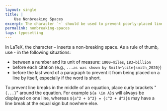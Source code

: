 ```yaml
---
layout: single
title: |
    Use Nonbreaking Spaces
excerpt: The character `~` should be used to prevent poorly-placed line breaks.
permalink: nonbreaking-spaces
tags: typesetting
---
```


In LaTeX, the character `~` inserts a non-breaking space. 
As a rule of thumb, use `~` in the following situations:
- between a number and its unit of measure: `1000~miles`, `183~billion`
- before each citation (e.g., `...as was shown by Smith~\cite{smith_2020}`)
- before the last word of a paragraph to prevent it from being placed on a line by itself, especially if the word is short.

To prevent line breaks in the middle of an equation, place curly brackets "`{...}`" around the equation. For example `${a \in A}$` will always be displayed on one line, whereas `${a^2 + b^2} = {c^2 + d^2}$` may have a line break at the equal sign but nowhere else.


